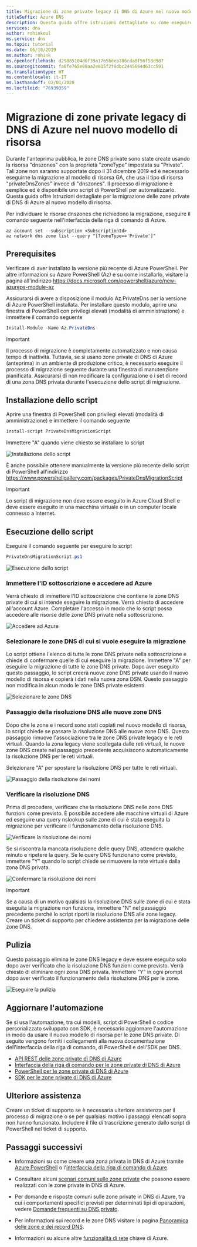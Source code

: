 ```yaml
---
title: Migrazione di zone private legacy di DNS di Azure nel nuovo modello di risorsa
titleSuffix: Azure DNS
description: Questa guida offre istruzioni dettagliate su come eseguire la migrazione di zone DNS private legacy nel modello di risorsa più recente
services: dns
author: rohinkoul
ms.service: dns
ms.topic: tutorial
ms.date: 06/18/2019
ms.author: rohink
ms.openlocfilehash: d29885104d6f39a17b5bdeb786cda8f56f58d987
ms.sourcegitcommit: fa6fe765e08aa2e015f2f8dbc2445664d63cc591
ms.translationtype: HT
ms.contentlocale: it-IT
ms.lasthandoff: 02/01/2020
ms.locfileid: "76939359"
---
```

# <a name="migrating-legacy-azure-dns-private-zones-to-new-resource-model"></a>Migrazione di zone private legacy di DNS di Azure nel nuovo modello di risorsa

Durante l'anteprima pubblica, le zone DNS private sono state create usando la risorsa "dnszones" con la proprietà "zoneType" impostata su "Private". Tali zone non saranno supportate dopo il 31 dicembre 2019 ed è necessario eseguirne la migrazione al modello di risorsa GA, che usa il tipo di risorsa "privateDnsZones" invece di "dnszones". Il processo di migrazione è semplice ed è disponibile uno script di PowerShell per automatizzarlo. Questa guida offre istruzioni dettagliate per la migrazione delle zone private di DNS di Azure al nuovo modello di risorsa.

Per individuare le risorse dnszones che richiedono la migrazione, eseguire il comando seguente nell'interfaccia della riga di comando di Azure.
```azurecli
az account set --subscription <SubscriptionId>
az network dns zone list --query "[?zoneType=='Private']"
```

## <a name="prerequisites"></a>Prerequisites

Verificare di aver installato la versione più recente di Azure PowerShell. Per altre informazioni su Azure PowerShell (Az) e su come installarlo, visitare la pagina all'indirizzo https://docs.microsoft.com/powershell/azure/new-azureps-module-az

Assicurarsi di avere a disposizione il modulo Az.PrivateDns per la versione di Azure PowerShell installata. Per installare questo modulo, aprire una finestra di PowerShell con privilegi elevati (modalità di amministrazione) e immettere il comando seguente

```powershell
Install-Module -Name Az.PrivateDns
```

>[!IMPORTANT]
>Il processo di migrazione è completamente automatizzato e non causa tempo di inattività. Tuttavia, se si usano zone private di DNS di Azure (anteprima) in un ambiente di produzione critico, è necessario eseguire il processo di migrazione seguente durante una finestra di manutenzione pianificata. Assicurarsi di non modificare la configurazione o i set di record di una zona DNS privata durante l'esecuzione dello script di migrazione.

## <a name="installing-the-script"></a>Installazione dello script

Aprire una finestra di PowerShell con privilegi elevati (modalità di amministrazione) e immettere il comando seguente

```powershell
install-script PrivateDnsMigrationScript
```

Immettere "A" quando viene chiesto se installare lo script

![Installazione dello script](./media/private-dns-migration-guide/install-migration-script.png)

È anche possibile ottenere manualmente la versione più recente dello script di PowerShell all'indirizzo https://www.powershellgallery.com/packages/PrivateDnsMigrationScript

>[!IMPORTANT]
>Lo script di migrazione non deve essere eseguito in Azure Cloud Shell e deve essere eseguito in una macchina virtuale o in un computer locale connesso a Internet.

## <a name="running-the-script"></a>Esecuzione dello script

Eseguire il comando seguente per eseguire lo script

```powershell
PrivateDnsMigrationScript.ps1
```

![Esecuzione dello script](./media/private-dns-migration-guide/running-migration-script.png)

### <a name="enter-the-subscription-id-and-sign-in-to-azure"></a>Immettere l'ID sottoscrizione e accedere ad Azure

Verrà chiesto di immettere l'ID sottoscrizione che contiene le zone DNS private di cui si intende eseguire la migrazione. Verrà chiesto di accedere all'account Azure. Completare l'accesso in modo che lo script possa accedere alle risorse delle zone DNS private nella sottoscrizione.

![Accedere ad Azure](./media/private-dns-migration-guide/login-migration-script.png)

### <a name="select-the-dns-zones-you-want-to-migrate"></a>Selezionare le zone DNS di cui si vuole eseguire la migrazione

Lo script ottiene l'elenco di tutte le zone DNS private nella sottoscrizione e chiede di confermare quelle di cui eseguire la migrazione. Immettere "A" per eseguire la migrazione di tutte le zone DNS private. Dopo aver eseguito questo passaggio, lo script creerà nuove zone DNS private usando il nuovo modello di risorsa e copierà i dati nella nuova zona DSN. Questo passaggio non modifica in alcun modo le zone DNS private esistenti.

![Selezionare le zone DNS](./media/private-dns-migration-guide/migratezone-migration-script.png)

### <a name="switching-dns-resolution-to-the-new-dns-zones"></a>Passaggio della risoluzione DNS alle nuove zone DNS

Dopo che le zone e i record sono stati copiati nel nuovo modello di risorsa, lo script chiede se passare la risoluzione DNS alle nuove zone DNS. Questo passaggio rimuove l'associazione tra le zone DNS private legacy e le reti virtuali. Quando la zona legacy viene scollegata dalle reti virtuali, le nuove zone DNS create nel passaggio precedente acquisiscono automaticamente la risoluzione DNS per le reti virtuali.

Selezionare "A" per spostare la risoluzione DNS per tutte le reti virtuali.

![Passaggio della risoluzione dei nomi](./media/private-dns-migration-guide/switchresolution-migration-script.png)

### <a name="verify-the-dns-resolution"></a>Verificare la risoluzione DNS

Prima di procedere, verificare che la risoluzione DNS nelle zone DNS funzioni come previsto. È possibile accedere alle macchine virtuali di Azure ed eseguire una query nslookup sulle zone di cui è stata eseguita la migrazione per verificare il funzionamento della risoluzione DNS.

![Verificare la risoluzione dei nomi](./media/private-dns-migration-guide/verifyresolution-migration-script.png)

Se si riscontra la mancata risoluzione delle query DNS, attendere qualche minuto e ripetere la query. Se le query DNS funzionano come previsto, immettere "Y" quando lo script chiede se rimuovere la rete virtuale dalla zona DNS privata.

![Confermare la risoluzione dei nomi](./media/private-dns-migration-guide/confirmresolution-migration-script.png)

>[!IMPORTANT]
>Se a causa di un motivo qualsiasi la risoluzione DNS sulle zone di cui è stata eseguita la migrazione non funziona, immettere "N" nel passaggio precedente perché lo script riporti la risoluzione DNS alle zone legacy. Creare un ticket di supporto per chiedere assistenza per la migrazione delle zone DNS.

## <a name="cleanup"></a>Pulizia

Questo passaggio elimina le zone DNS legacy e deve essere eseguito solo dopo aver verificato che la risoluzione DNS funzioni come previsto. Verrà chiesto di eliminare ogni zona DNS privata. Immettere "Y" in ogni prompt dopo aver verificato il funzionamento della risoluzione DNS per le zone.

![Eseguire la pulizia](./media/private-dns-migration-guide/cleanup-migration-script.png)

## <a name="update-your-automation"></a>Aggiornare l'automazione

Se si usa l'automazione, tra cui modelli, script di PowerShell o codice personalizzato sviluppato con SDK, è necessario aggiornare l'automazione in modo da usare il nuovo modello di risorsa per le zone DNS private. Di seguito vengono forniti i collegamenti alla nuova documentazione dell'interfaccia della riga di comando, di PowerShell e dell'SDK per DNS.
* [API REST delle zone private di DNS di Azure](https://docs.microsoft.com/rest/api/dns/privatedns/privatezones)
* [Interfaccia della riga di comando per le zone private di DNS di Azure](https://docs.microsoft.com/cli/azure/ext/privatedns/network/private-dns?view=azure-cli-latest)
* [PowerShell per le zone private di DNS di Azure](https://docs.microsoft.com/powershell/module/az.privatedns/?view=azps-2.3.2)
* [SDK per le zone private di DNS di Azure](https://docs.microsoft.com/dotnet/api/overview/azure/privatedns/management?view=azure-dotnet-preview)

## <a name="need-further-help"></a>Ulteriore assistenza

Creare un ticket di supporto se è necessaria ulteriore assistenza per il processo di migrazione o se per qualsiasi motivo i passaggi elencati sopra non hanno funzionato. Includere il file di trascrizione generato dallo script di PowerShell nel ticket di supporto.

## <a name="next-steps"></a>Passaggi successivi

* Informazioni su come creare una zona privata in DNS di Azure tramite [Azure PowerShell](./private-dns-getstarted-powershell.md) o l'[interfaccia della riga di comando di Azure](./private-dns-getstarted-cli.md).

* Consultare alcuni [scenari comuni sulle zone private](./private-dns-scenarios.md) che possono essere realizzati con le zone private in DNS di Azure.

* Per domande e risposte comuni sulle zone private in DNS di Azure, tra cui i comportamenti specifici previsti per determinati tipi di operazioni, vedere [Domande frequenti su DNS privato](./dns-faq-private.md).

* Per informazioni sui record e le zone DNS visitare la pagina [Panoramica delle zone e dei record DNS](dns-zones-records.md).

* Informazioni su alcune altre [funzionalità di rete](../networking/networking-overview.md) chiave di Azure.
